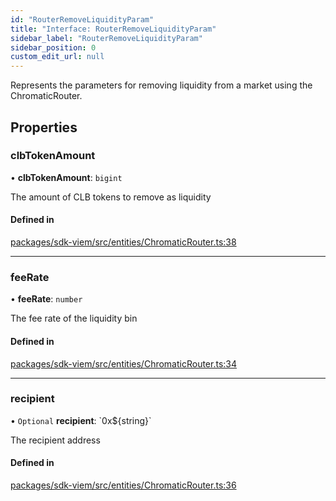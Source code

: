 ```yaml
---
id: "RouterRemoveLiquidityParam"
title: "Interface: RouterRemoveLiquidityParam"
sidebar_label: "RouterRemoveLiquidityParam"
sidebar_position: 0
custom_edit_url: null
---
```


Represents the parameters for removing liquidity from a market using the ChromaticRouter.

## Properties

### clbTokenAmount

• **clbTokenAmount**: `bigint`

The amount of CLB tokens to remove as liquidity

#### Defined in

[packages/sdk-viem/src/entities/ChromaticRouter.ts:38](https://github.com/chromatic-protocol/sdk/blob/ebf2a16/packages/sdk-viem/src/entities/ChromaticRouter.ts#L38)

___

### feeRate

• **feeRate**: `number`

The fee rate of the liquidity bin

#### Defined in

[packages/sdk-viem/src/entities/ChromaticRouter.ts:34](https://github.com/chromatic-protocol/sdk/blob/ebf2a16/packages/sdk-viem/src/entities/ChromaticRouter.ts#L34)

___

### recipient

• `Optional` **recipient**: \`0x${string}\`

The recipient address

#### Defined in

[packages/sdk-viem/src/entities/ChromaticRouter.ts:36](https://github.com/chromatic-protocol/sdk/blob/ebf2a16/packages/sdk-viem/src/entities/ChromaticRouter.ts#L36)

